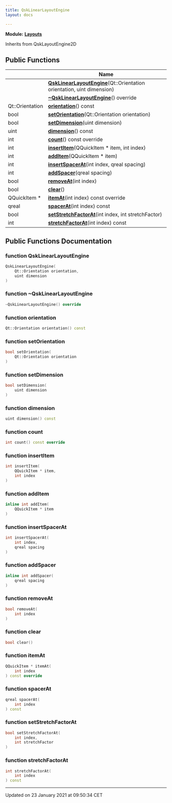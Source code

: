 ```yaml
---
title: QskLinearLayoutEngine
layout: docs

---
```



**Module:** **[Layouts](/docs/modules/group___layouts/)**



Inherits from QskLayoutEngine2D

## Public Functions

|                | Name           |
| -------------- | -------------- |
| | **[QskLinearLayoutEngine](/docs/classes/class_qsk_linear_layout_engine/#function-qsklinearlayoutengine)**(Qt::Orientation orientation, uint dimension) |
| | **[~QskLinearLayoutEngine](/docs/classes/class_qsk_linear_layout_engine/#function-~qsklinearlayoutengine)**() override |
| Qt::Orientation | **[orientation](/docs/classes/class_qsk_linear_layout_engine/#function-orientation)**() const |
| bool | **[setOrientation](/docs/classes/class_qsk_linear_layout_engine/#function-setorientation)**(Qt::Orientation orientation) |
| bool | **[setDimension](/docs/classes/class_qsk_linear_layout_engine/#function-setdimension)**(uint dimension) |
| uint | **[dimension](/docs/classes/class_qsk_linear_layout_engine/#function-dimension)**() const |
| int | **[count](/docs/classes/class_qsk_linear_layout_engine/#function-count)**() const override |
| int | **[insertItem](/docs/classes/class_qsk_linear_layout_engine/#function-insertitem)**(QQuickItem * item, int index) |
| int | **[addItem](/docs/classes/class_qsk_linear_layout_engine/#function-additem)**(QQuickItem * item) |
| int | **[insertSpacerAt](/docs/classes/class_qsk_linear_layout_engine/#function-insertspacerat)**(int index, qreal spacing) |
| int | **[addSpacer](/docs/classes/class_qsk_linear_layout_engine/#function-addspacer)**(qreal spacing) |
| bool | **[removeAt](/docs/classes/class_qsk_linear_layout_engine/#function-removeat)**(int index) |
| bool | **[clear](/docs/classes/class_qsk_linear_layout_engine/#function-clear)**() |
| QQuickItem * | **[itemAt](/docs/classes/class_qsk_linear_layout_engine/#function-itemat)**(int index) const override |
| qreal | **[spacerAt](/docs/classes/class_qsk_linear_layout_engine/#function-spacerat)**(int index) const |
| bool | **[setStretchFactorAt](/docs/classes/class_qsk_linear_layout_engine/#function-setstretchfactorat)**(int index, int stretchFactor) |
| int | **[stretchFactorAt](/docs/classes/class_qsk_linear_layout_engine/#function-stretchfactorat)**(int index) const |

## Public Functions Documentation

### function QskLinearLayoutEngine

```cpp
QskLinearLayoutEngine(
    Qt::Orientation orientation,
    uint dimension
)
```


### function ~QskLinearLayoutEngine

```cpp
~QskLinearLayoutEngine() override
```


### function orientation

```cpp
Qt::Orientation orientation() const
```


### function setOrientation

```cpp
bool setOrientation(
    Qt::Orientation orientation
)
```


### function setDimension

```cpp
bool setDimension(
    uint dimension
)
```


### function dimension

```cpp
uint dimension() const
```


### function count

```cpp
int count() const override
```


### function insertItem

```cpp
int insertItem(
    QQuickItem * item,
    int index
)
```


### function addItem

```cpp
inline int addItem(
    QQuickItem * item
)
```


### function insertSpacerAt

```cpp
int insertSpacerAt(
    int index,
    qreal spacing
)
```


### function addSpacer

```cpp
inline int addSpacer(
    qreal spacing
)
```


### function removeAt

```cpp
bool removeAt(
    int index
)
```


### function clear

```cpp
bool clear()
```


### function itemAt

```cpp
QQuickItem * itemAt(
    int index
) const override
```


### function spacerAt

```cpp
qreal spacerAt(
    int index
) const
```


### function setStretchFactorAt

```cpp
bool setStretchFactorAt(
    int index,
    int stretchFactor
)
```


### function stretchFactorAt

```cpp
int stretchFactorAt(
    int index
) const
```


-------------------------------

Updated on 23 January 2021 at 09:50:34 CET